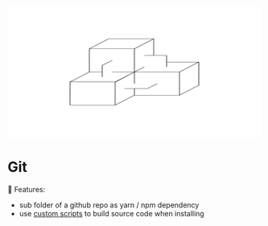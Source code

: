 <img alt="GitPkg-icon" src="docs/.vuepress/public/cover.svg" width="100%" height="260px">

# Git


:unicorn: Features:

- sub folder of a github repo as yarn / npm dependency
- use [custom scripts](#) to build source code when installing
